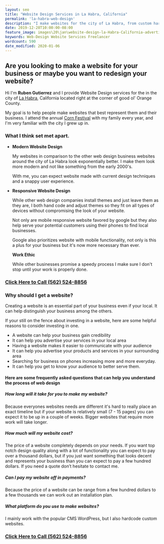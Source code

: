 ```yaml
---
layout: seo
title: "Website Design Services in La Habra, California"
permalink: 'la-habra-web-design'
description: "I make websites for the city of La Habra, from custom hard coded websites to WordPress Themes"
date: 2019-12-28T10:00:00-08:00
feature_image: images\20\jan\website-design-la-Habra-California-advertisment.png
keywords: Web-Design Website Services Freelancer
wordcount: 590
date_modified: 2020-01-06
---
```

 
## Are you looking to make a website for your business or maybe you want to redesign your website?
 
Hi I'm **Ruben Gutierrez** and I provide Website Design services for the in the city of [La Habra](https://www.lahabracity.com), California located right at the corner of good ol' Orange County.
 
My goal is to help people make websites that best represent them and their business. I attend the annual [Corn Festival](http://lahabracornfestival.com/?page_id=46)  with my family every year, and I'm very familiar with the city I grew up in.
 
### What I think set met apart.
 
-   **Modern Website Design**
 
    My websites in comparison to the other web design business websites around the city of La Habra look exponentially better.  I make them look more modern and not like something from the early 2000's.
 
    With me, you can expect website made with current design techniques and a snappy user experience. 
 
-   **Responsive Website Design**

    While other web design companies install themes and just leave them as they are, I both hand code and adjust themes so they fit on all types of devices without compromising the look of your website.
    
    Not only are mobile responsive website favored by google but they also help serve your potential customers using their phones to find local businesses. 
 
    Google also prioritizes website with mobile functionality, not only is this a plus for your business but it's now more necessary than ever.
 
    **Work Ethic**
 
    While other businesses promise a speedy process I make sure I don't stop until your work is properly done.  
     
 
### [Click Here to Call (562) 524-8856 ](tel:562-524-8856) 
 
 
### Why should I get a website?
 
Creating a website is an essential part of your business even if your local.  It can help distinguish your business among the others.  
 
If your still on the fence about investing in a website, here are some helpful reasons to consider investing in one.
 
- A website can help your business gain credibility
- It can help you advertise your services in your local area
- Having a website makes it easier to communicate with your audience
- It can help you advertise your products and services in your surrounding area
- Searching for business on phones increasing more and more everyday.
- It can help you get to know your audience to better serve them.
 
#### Here are some frequently asked questions that can help you understand the process of web design
 
##### How long will it take for you to make my website?
Because everyones websites needs are different it's hard to really place an exact timeline but if your website is relatively small (7 - 15 pages) you can expect it to be up in a couple of weeks. Bigger websites that require more work will take longer.
 
##### How much will my website cost?
The price of a website completely depends on your needs.  If you want top notch design quality along with a lot of functionality you can expect to pay over a thousand dollars, but if you just want something that looks decent and represents your business than you can expect to pay a few hundred dollars.  If you need a quote don’t hesitate to contact me.
 
##### Can I pay my website off in payments?
Because the price of a website can be range from a few hundred dollars to a few thousands we can work out an installation plan.
 
##### What platform do you use to make websites?
I mainly work with the popular CMS WordPress, but I also hardcode custom websites.
 
### [Click Here to Call (562) 524-8856 ](tel:562-524-8856) 


